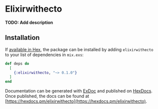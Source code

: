 # Elixirwithecto

**TODO: Add description**

## Installation

If [available in Hex](https://hex.pm/docs/publish), the package can be installed
by adding `elixirwithecto` to your list of dependencies in `mix.exs`:

```elixir
def deps do
  [
    {:elixirwithecto, "~> 0.1.0"}
  ]
end
```

Documentation can be generated with [ExDoc](https://github.com/elixir-lang/ex_doc)
and published on [HexDocs](https://hexdocs.pm). Once published, the docs can
be found at [https://hexdocs.pm/elixirwithecto](https://hexdocs.pm/elixirwithecto).

